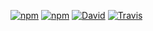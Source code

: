 [![npm](https://img.shields.io/npm/v/bearbones.svg?style=for-the-badge)](https://www.npmjs.com/package/bearbones)
[![npm](https://img.shields.io/npm/dt/bearbones.svg?style=for-the-badge)](https://www.npmjs.com/package/bearbones)
[![David](https://img.shields.io/david/dev/humenko/bearbones.svg?style=for-the-badge)](https://david-dm.org/humenko/bearbones?type=dev)
[![Travis](https://img.shields.io/travis/Humenko/Bearbones.svg?style=for-the-badge)](https://travis-ci.org/Humenko/Bearbones)
